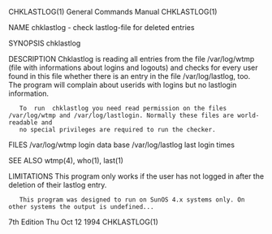 CHKLASTLOG(1)                                                 General Commands Manual                                                CHKLASTLOG(1)

NAME
       chklastlog - check lastlog-file for deleted entries

SYNOPSIS
       chklastlog

DESCRIPTION
       Chklastlog  is  reading all entries from the file /var/log/wtmp (file with informations about logins and logouts) and checks for every user
       found in this file whether there is an entry in the file /var/log/lastlog, too. The program will complain about userids with logins but  no
       lastlogin information.

       To  run  chklastlog you need read permission on the files /var/log/wtmp and /var/log/lastlogin. Normally these files are world-readable and
       no special privileges are required to run the checker.

FILES
       /var/log/wtmp       login data base
       /var/log/lastlog    last login times

SEE ALSO
       wtmp(4), who(1), last(1)

LIMITATIONS
       This program only works if the user has not logged in after the deletion of their lastlog entry.

       This program was designed to run on SunOS 4.x systems only. On other systems the output is undefined...

7th Edition                                                       Thu Oct 12 1994                                                    CHKLASTLOG(1)

